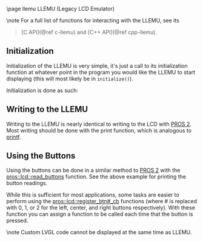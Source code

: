 \page llemu LLEMU (Legacy LCD Emulator)

\note
For a full list of functions for interacting with the LLEMU, see its

> [C API](@ref c-llemu) and [C++ API](@ref cpp-llemu).

## Initialization

Initialization of the LLEMU is very simple, it's just a call to its
initialization function at whatever point in the program you would like
the LLEMU to start displaying (this will most likely be in
`initialize()`).

Initialization is done as such:

## Writing to the LLEMU

Writing to the LLEMU is nearly identical to writing to the LCD with
[PROS 2](../../cortex/tutorials/lcd.html). Most writing should be done
with the print function, which is analogous to
[printf](http://www.cplusplus.com/reference/cstdio/printf/).

## Using the Buttons

Using the buttons can be done in a similar method to [PROS
2](../../../cortex/tutorials/lcd.html) with the
[pros::lcd::read_buttons](../../api/cpp/llemu.html#read-buttons)
function. See the above example for printing the button readings.

While this is sufficient for most applications, some tasks are easier to
perform using the
[pros::lcd::register_btn\#\_cb](../../api/cpp/llemu.html#register-btn0-cb)
functions (where \# is replaced with 0, 1, or 2 for the left, center,
and right buttons respectively). With these function you can assign a
function to be called each time that the button is pressed.

\note
Custom LVGL code cannot be displayed at the same time as LLEMU.
